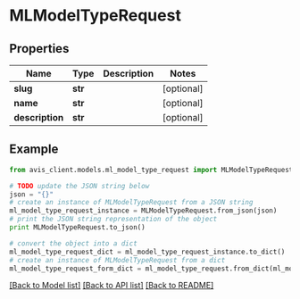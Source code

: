 # MLModelTypeRequest


## Properties

Name | Type | Description | Notes
------------ | ------------- | ------------- | -------------
**slug** | **str** |  | [optional]
**name** | **str** |  | [optional]
**description** | **str** |  | [optional]

## Example

```python
from avis_client.models.ml_model_type_request import MLModelTypeRequest

# TODO update the JSON string below
json = "{}"
# create an instance of MLModelTypeRequest from a JSON string
ml_model_type_request_instance = MLModelTypeRequest.from_json(json)
# print the JSON string representation of the object
print MLModelTypeRequest.to_json()

# convert the object into a dict
ml_model_type_request_dict = ml_model_type_request_instance.to_dict()
# create an instance of MLModelTypeRequest from a dict
ml_model_type_request_form_dict = ml_model_type_request.from_dict(ml_model_type_request_dict)
```
[[Back to Model list]](../#documentation-for-models) [[Back to API list]](../#documentation-for-api-endpoints) [[Back to README]](../)
